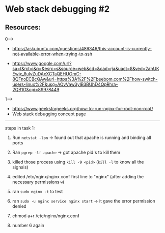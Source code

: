 # Web stack debugging #2

## Resources:

0-->

- https://askubuntu.com/questions/486346/this-account-is-currently-not-available-error-when-trying-to-ssh

- https://www.google.com/url?sa=t&rct=j&q=&esrc=s&source=web&cd=&cad=rja&uact=8&ved=2ahUKEwix_8uIvZuDAxXCTaQEHUOmC-8QFnoECBcQAw&url=https%3A%2F%2Fbeebom.com%2Fhow-switch-users-linux%2F&usg=AOvVaw3yIB3BUhD4QpRhra-2QB1O&opi=89978449

1-->

- https://www.geeksforgeeks.org/how-to-run-nginx-for-root-non-root/
- Web stack debugging concept page

---

steps in task 1:

1. Run `netstat -lpn` -> found out that apache is running and binding all ports

2. Ran `pgrep -lf apache` -> got apache pid's to kill them

3. killed those process using `kill -9 <pid>` (`kill -l` to know all the signals)

4. edited /etc/nginx/nginx.conf first line to "nginx" (after adding the necessary permissions `w`)

5. ran `sudo nginx -t` to test

6. ran `sudo -u nginx service nginx start` -> it gave the error permission denied

7. chmod a+r /etc/nginx/nginx.conf

8. number 6 again
